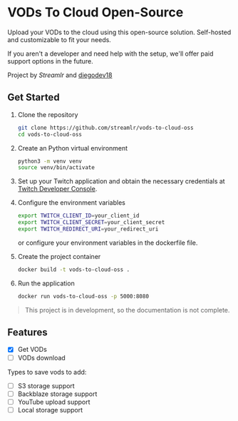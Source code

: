 # VODs To Cloud Open-Source

Upload your VODs to the cloud using this open-source solution. Self-hosted and customizable to fit your needs.

If you aren't a developer and need help with the setup, we'll offer paid support options in the future.

Project by _Streamlr_ and [diegodev18](https://diego18.pro)

## Get Started

1. Clone the repository

    ```bash
    git clone https://github.com/streamlr/vods-to-cloud-oss
    cd vods-to-cloud-oss
    ```

2. Create an Python virtual environment

    ```bash
    python3 -m venv venv
    source venv/bin/activate
    ```

3. Set up your Twitch application and obtain the necessary credentials at [Twitch Developer Console](https://dev.twitch.tv/console/apps).

4. Configure the environment variables

    ```bash
    export TWITCH_CLIENT_ID=your_client_id
    export TWITCH_CLIENT_SECRET=your_client_secret
    export TWITCH_REDIRECT_URI=your_redirect_uri
    ```

    or configure your environment variables in the dockerfile file.

5. Create the project container

    ```bash
    docker build -t vods-to-cloud-oss .
    ```

6. Run the application

    ```bash
    docker run vods-to-cloud-oss -p 5000:8080
    ```

> This project is in development, so the documentation is not complete.

## Features

- [x] Get VODs
- [ ] VODs download

Types to save vods to add:

- [ ] S3 storage support
- [ ] Backblaze storage support
- [ ] YouTube upload support
- [ ] Local storage support
